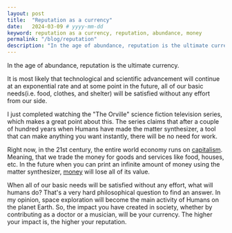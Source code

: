 ```yaml
---
layout: post
title:  "Reputation as a currency"
date:   2024-03-09 # yyyy-mm-dd
keyword: reputation as a currency, reputation, abundance, money
permalink: "/blog/reputation"
description: "In the age of abundance, reputation is the ultimate currency."
---
```


In the age of abundance, reputation is the ultimate currency.

It is most likely that technological and scientific advancement will continue at an exponential rate and at some point in the future, all of our basic needs(i.e. food, clothes, and shelter) will be satisfied without any effort from our side.

I just completed watching the "The Orville" science fiction television series, which makes a great point about this. The series claims that after a couple of hundred years when Humans have made the matter synthesizer, a tool that can make anything you want instantly, there will be no need for work.

Right now, in the 21st century, the entire world economy runs on <a href="https://prashantkikani.com/blog/capitalism" target="_blank">capitalism</a>. Meaning, that we trade the money for goods and services like food, houses, etc. In the future when you can print an infinite amount of money using the matter synthesizer, <a href="https://prashantkikani.com/blog/money" target="_blank">money</a> will lose all of its value.

When all of our basic needs will be satisfied without any effort, what will humans do? That's a very hard philosophical question to find an answer. In my opinion, space exploration will become the main activity of Humans on the planet Earth. So, the impact you have created in society, whether by contributing as a doctor or a musician, will be your currency. The higher your impact is, the higher your reputation.


